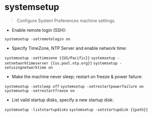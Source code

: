 # systemsetup

> Configure System Preferences machine settings.

- Enable remote login (SSH):

`systemsetup -setremotelogin on`

- Specify TimeZone, NTP Server and enable network time:

`systemsetup -settimezone {{US/Pacific}}`
`systemsetup -setnetworktimeserver {{us.pool.ntp.org}}`
`systemsetup -setusingnetworktime on`

- Make the machine never sleep; restart on freeze & power failure:

`systemsetup -setsleep off`
`systemsetup -setrestartpowerfailure on`
`systemsetup -setrestartfreeze on`

- List valid startup disks, specify a new startup disk:

`systemsetup -liststartupdisks`
`systemsetup -setstartupdisk {{path}}`
